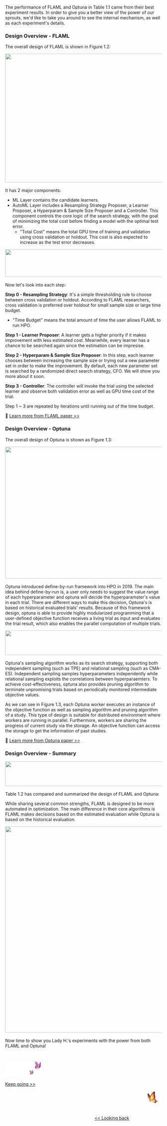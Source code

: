 The performance of FLAML and Optuna in Table 1.1 came from their best experiment results. In order to give you a better view of the power of our sprouts, we'd like to take you around to see the internal mechanism, as well as each experiment's details.

### Design Overview - FLAML

The overall design of FLAML is shown in Figure 1.2:

<p align="center">
<img src="https://github.com/lady-h-world/My_Garden/blob/main/images/The_Queen_images/FLAML_design.png" width="732" height="414" />
</p>

It has 2 major components:
* ML Layer contains the candidate learners.
* AutoML Layer includes a Resampling Strategy Proposer, a Learner Proposer, a Hyperparam & Sample Size Proposer and a Controller. This component controls the core logic of the search strategy, with the goal of minimizing the total cost before finding a model with the optimal test error.
  * "Total Cost" means the total GPU time of training and validation using cross validation or holdout. This cost is also expected to increase as the test error decreases.

<p align="left">
<img src="https://github.com/lady-h-world/My_Garden/blob/main/images/notes/search_strategy.png" width="866" height="89" />
</p>

Now let's look into each step:

<b>Step 0 - Resampling Strategy</b>: It's a simple thresholding rule to choose between cross validation or holdout. According to FLAML researchers, cross validation is preferred over holdout for small sample size or large time budget.
* "Time Budget" means the total amount of time the user allows FLAML to run HPO.

<b>Step 1 - Learner Proposer</b>: A learner gets a higher priority if it makes improvement with less estimated cost. Meanwhile, every learner has a chance to be searched again since the estimation can be impresise.

<b>Step 2 - Hyperparam & Sample Size Proposer</b>: In this step, each learner chooses between increasing the sample size or trying out a new parameter set in order to make the improvement. By default, each new parameter set is searched by a randomized direct search strategy, CFO. We will show you more about it soon.

<b>Step 3 - Controller</b>: The controller will invoke the trial using the selected learner and observe both validation error as well as GPU time cost of the trial.

Step 1 ~ 3 are repeated by iterations until running out of the time budget.

🌻 [Learn more from FLAML paper >>][1]


### Design Overview - Optuna

The overall design of Optuna is shown as Figure 1.3:

<p align="center">
<img src="https://github.com/lady-h-world/My_Garden/blob/main/images/The_Queen_images/optuna_design.png" width="678" height="424" />
</p>

Optuna introduced define-by-run framework into HPO in 2019. The main idea behind define-by-run is, a user only needs to suggest the value range of each hyperparameter and optuna will decide the hyperparamster's value in each trial. There are different ways to make this decision, Optuna's is based on historical evaluated trials' results. Because of this framework design, optuna is able to provide highly modularized programming that a user-defined objective function receives a living trial as input and evaluates the trial result, which also enables the parallel computation of multiple trials.

<p align="left">
<img src="https://github.com/lady-h-world/My_Garden/blob/main/images/notes/trial_and_study.png" width="766" height="79" />
</p>

Optuna's sampling algorithm works as its search strategy, supporting both independent sampling (such as TPE) and relational sampling (such as CMA-ES). Independent sampling samples hyperparameters independently while relational sampling exploits the correlations between hyperparaemters. To achieve cost-effectiveness, optuna also provides pruning algorithm to terminate unpromising trials based on periodically monitored intermediate objective values.

As we can see in Figure 1.3, each Optuna worker executes an instance of the objective function as well as sampling algorithm and pruning algorithm of a study. This type of design is suitable for distributed environment where workers are running in parallel. Furthermore, workers are sharing the progress of current study via the storage. An objective function can access the storage to get the information of past studies.

🌻 [Learn more from Optuna paper >>][4]

### Design Overview - Summary

<p align="left">
<img src="https://github.com/lady-h-world/My_Garden/blob/main/images/notes/why_not_hyperopt.png" width="766" height="79" />
</p>

Table 1.2 has compared and summarized the design of FLAML and Optuna:

While sharing several common strengths, FLAML is designed to be more automated in optimization. The main difference in their core algorithms is FLAML makes decisions based on the estimated evaluation while Optuna is based on the historical evaluation.

<p align="center">
<img src="https://github.com/lady-h-world/My_Garden/blob/main/images/The_Queen_images/flaml_vs_optuna_design_diff.png" width="901" height="663" />
</p>

Now time to show you Lady H.'s experiments with the power from both FLAML and Optuna!

#
<p align="left">
<img src="https://github.com/lady-h-world/My_Garden/blob/main/images/follow_us.png" width="120" height="50" />
</p>

[Keep going >>][2]

<p align="right">
<img src="https://github.com/lady-h-world/My_Garden/blob/main/images/going_back.png" width="60" height="44" />
</p>

&nbsp;&nbsp;&nbsp;&nbsp;&nbsp;&nbsp;&nbsp;&nbsp;&nbsp;&nbsp;&nbsp;&nbsp;&nbsp;&nbsp;&nbsp;&nbsp;&nbsp;&nbsp;&nbsp;&nbsp;&nbsp;&nbsp;&nbsp;&nbsp;&nbsp;&nbsp;&nbsp;&nbsp;&nbsp;&nbsp;&nbsp;&nbsp;&nbsp;&nbsp;&nbsp;&nbsp;&nbsp;&nbsp;&nbsp;&nbsp;&nbsp;&nbsp;&nbsp;&nbsp;&nbsp;&nbsp;&nbsp;&nbsp;&nbsp;&nbsp;&nbsp;&nbsp;&nbsp;&nbsp;&nbsp;&nbsp;&nbsp;&nbsp;&nbsp;&nbsp;&nbsp;&nbsp;&nbsp;&nbsp;&nbsp;&nbsp;&nbsp;&nbsp;&nbsp;&nbsp;&nbsp;&nbsp;&nbsp;&nbsp;&nbsp;&nbsp;&nbsp;&nbsp;&nbsp;&nbsp;&nbsp;&nbsp;&nbsp;&nbsp;&nbsp;&nbsp;&nbsp;&nbsp;&nbsp;&nbsp;&nbsp;&nbsp;&nbsp;&nbsp;&nbsp;&nbsp;&nbsp;&nbsp;&nbsp;&nbsp;&nbsp;&nbsp;&nbsp;&nbsp;&nbsp;&nbsp;&nbsp;&nbsp;&nbsp;&nbsp;&nbsp;&nbsp;&nbsp;&nbsp;&nbsp;&nbsp;&nbsp;&nbsp;&nbsp;&nbsp;&nbsp;&nbsp;&nbsp;&nbsp;&nbsp;&nbsp;&nbsp;&nbsp;&nbsp;&nbsp;&nbsp;&nbsp;&nbsp;&nbsp;&nbsp;&nbsp;&nbsp;&nbsp;&nbsp;&nbsp;&nbsp;&nbsp;&nbsp;&nbsp;&nbsp;&nbsp;&nbsp;&nbsp;&nbsp;&nbsp;&nbsp;&nbsp;&nbsp;&nbsp;&nbsp;&nbsp;&nbsp;&nbsp;&nbsp;&nbsp;&nbsp;&nbsp;&nbsp;&nbsp;&nbsp;&nbsp;&nbsp;&nbsp;&nbsp;&nbsp;&nbsp;&nbsp;&nbsp;&nbsp;&nbsp;&nbsp;&nbsp;&nbsp;&nbsp;&nbsp;&nbsp;&nbsp;&nbsp;&nbsp;&nbsp;&nbsp;&nbsp;&nbsp;&nbsp;&nbsp;&nbsp;&nbsp;&nbsp;&nbsp;&nbsp;&nbsp;&nbsp;&nbsp;&nbsp;&nbsp;&nbsp;[<< Looking back][3]
 



[1]:https://www.microsoft.com/en-us/research/publication/flaml-a-fast-and-lightweight-automl-library/
[2]:https://github.com/lady-h-world/My_Garden/blob/main/reading_pages/param_tuning_3.md
[3]:https://github.com/lady-h-world/My_Garden/blob/main/reading_pages/param_tuning_1.md
[4]:https://arxiv.org/abs/1907.10902
